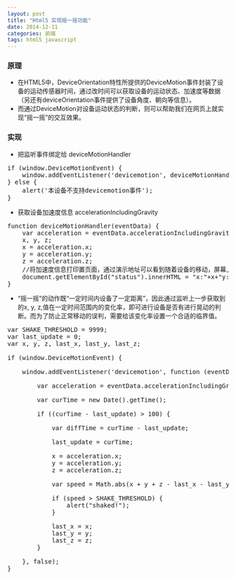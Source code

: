 ```yaml
--- 
layout: post 
title: "Html5 实现摇一摇功能" 
date: 2014-12-11 
categories: 前端
tags: html5 javascript
--- 
```


### 原理

* 在HTML5中，DeviceOrientation特性所提供的DeviceMotion事件封装了设备的运动传感器时间，通过改时间可以获取设备的运动状态、加速度等数据（另还有deviceOrientation事件提供了设备角度、朝向等信息）。
* 而通过DeviceMotion对设备运动状态的判断，则可以帮助我们在网页上就实现“摇一摇”的交互效果。


### 实现

* 把监听事件绑定给 deviceMotionHandler

<pre>
if (window.DeviceMotionEvent) {
	window.addEventListener('devicemotion', deviceMotionHandler, false);
} else {
	alert('本设备不支持devicemotion事件');
}
</pre>

* 获取设备加速度信息 accelerationIncludingGravity

<pre>
function deviceMotionHandler(eventData) {
	var acceleration = eventData.accelerationIncludingGravity,
	x, y, z;
	x = acceleration.x;
	y = acceleration.y;
	z = acceleration.z;
	//将加速度信息打印置页面，通过演示地址可以看到随着设备的移动，屏幕上数字的变化。
	document.getElementById("status").innerHTML = "x:"+x+"y:"+y+"z:"+z;
}
</pre>

* “摇一摇”的动作既“一定时间内设备了一定距离”，因此通过监听上一步获取到的x, y, z,值在一定时间范围内的变化率，即可进行设备是否有进行晃动的判断。而为了防止正常移动的误判，需要给该变化率设置一个合适的临界值。

<pre>
var SHAKE_THRESHOLD = 9999;
var last_update = 0;
var x, y, z, last_x, last_y, last_z;

if (window.DeviceMotionEvent) {

    window.addEventListener('devicemotion', function (eventData) {

        var acceleration = eventData.accelerationIncludingGravity;

        var curTime = new Date().getTime();

        if ((curTime - last_update) > 100) {

            var diffTime = curTime - last_update;

            last_update = curTime;

            x = acceleration.x;
            y = acceleration.y;
            z = acceleration.z;

            var speed = Math.abs(x + y + z - last_x - last_y - last_z) / diffTime * 10000;

            if (speed > SHAKE_THRESHOLD) {
                alert("shaked!");
            }

            last_x = x;
            last_y = y;
            last_z = z;
        }

    }, false);
}
</pre>	